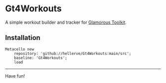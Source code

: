 # Gt4Workouts

A simple workout builder and tracker for [Glamorous Toolkit](https://gtoolkit.com).
## Installation```Metacello new	repository: 'github://hellerve/Gt4Workouts:main/src';	baseline: 'Gt4Workouts';	load```<hr/>

Have fun!